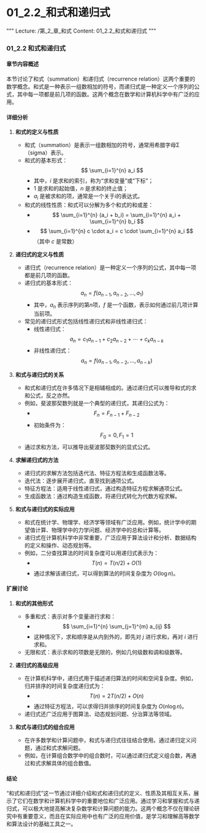 # 01_2.2_和式和递归式

"""
Lecture: /第_2_章_和式
Content: 01_2.2_和式和递归式
"""

### 01_2.2 和式和递归式

#### 章节内容概述

本节讨论了和式（summation）和递归式（recurrence relation）这两个重要的数学概念。和式是一种表示一组数相加的符号，而递归式是一种定义一个序列的公式，其中每一项都是前几项的函数。这两个概念在数学和计算机科学中有广泛的应用。

#### 详细分析

1. **和式的定义与性质**
    - 和式（summation）是表示一组数相加的符号，通常用希腊字母Σ（sigma）表示。
    - 和式的基本形式：$$ \sum_{i=1}^{n} a_i $$
        - 其中，$i$ 是求和的索引，称为“求和变量”或“下标”；
        - 1 是求和的起始值，$n$ 是求和的终止值；
        - $a_i$ 是被求和的项，通常是一个关于$i$的表达式。
    - 和式的线性性质：和式可以分解为多个和式的和或差：
        - $$ \sum_{i=1}^{n} (a_i + b_i) = \sum_{i=1}^{n} a_i + \sum_{i=1}^{n} b_i $$
        - $$ \sum_{i=1}^{n} c \cdot a_i = c \cdot \sum_{i=1}^{n} a_i $$（其中 $c$ 是常数）

2. **递归式的定义与性质**
    - 递归式（recurrence relation）是一种定义一个序列的公式，其中每一项都是前几项的函数。
    - 递归式的基本形式：$$ a_n = f(a_{n-1}, a_{n-2}, \ldots, a_1) $$
        - 其中，$a_n$ 表示序列的第$n$项，$f$ 是一个函数，表示如何通过前几项计算当前项。
    - 常见的递归式形式包括线性递归式和非线性递归式：
        - 线性递归式：$$ a_n = c_1 a_{n-1} + c_2 a_{n-2} + \cdots + c_k a_{n-k} $$
        - 非线性递归式：$$ a_n = f(a_{n-1}, a_{n-2}, \ldots, a_{n-k}) $$

3. **和式与递归式的关系**
    - 和式和递归式在许多情况下是相辅相成的。通过递归式可以推导和式的求和公式，反之亦然。
    - 例如，斐波那契数列就是一个典型的递归式，其递归公式为：
        - $$ F_n = F_{n-1} + F_{n-2} $$
        - 初始条件为：$$ F_0 = 0, F_1 = 1 $$
    - 通过求和方法，可以推导出斐波那契数列的显式公式。

4. **求解递归式的方法**
    - 递归式的求解方法包括迭代法、特征方程法和生成函数法等。
    - 迭代法：逐步展开递归式，直至找到通项公式。
    - 特征方程法：适用于线性递归式，通过构造特征方程求解通项公式。
    - 生成函数法：通过构造生成函数，将递归式转化为代数方程求解。

5. **和式与递归式的实际应用**
    - 和式在统计学、物理学、经济学等领域有广泛应用。例如，统计学中的期望值计算、物理学中的力学问题、经济学中的总和计算等。
    - 递归式在计算机科学中非常重要，广泛应用于算法设计和分析、数据结构的定义和操作、动态规划等。
    - 例如，二分查找算法的时间复杂度可以用递归式表示为：
        - $$ T(n) = T(n/2) + O(1) $$
        - 通过求解该递归式，可以得到算法的时间复杂度为 $O(\log n)$。

#### 扩展讨论

1. **和式的其他形式**
    - 多重和式：表示对多个变量进行求和：
        - $$ \sum_{i=1}^{n} \sum_{j=1}^{m} a_{ij} $$
        - 这种情况下，求和顺序是从内到外的，即先对 $j$ 进行求和，再对 $i$ 进行求和。
    - 无限和式：表示求和的项数是无限的，例如几何级数和调和级数等。

2. **递归式的高级应用**
    - 在计算机科学中，递归式用于描述递归算法的时间和空间复杂度。例如，归并排序的时间复杂度递归式为：
        - $$ T(n) = 2T(n/2) + O(n) $$
        - 通过特征方程法，可以求得归并排序的时间复杂度为 $O(n \log n)$。
    - 递归式还广泛应用于图算法、动态规划问题、分治算法等领域。

3. **和式与递归式的组合应用**
    - 在许多数学和计算问题中，和式与递归式往往结合使用。通过递归定义问题，通过和式求解问题。
    - 例如，在计算组合数学中的组合数时，可以通过递归式定义组合数，再通过和式求解具体的组合数值。

#### 结论

“和式和递归式”这一节通过详细介绍和式和递归式的定义、性质及其相互关系，展示了它们在数学和计算机科学中的重要地位和广泛应用。通过学习和掌握和式与递归式，可以极大地提高解决复杂数学和计算问题的能力。这两个概念不仅在理论研究中有重要意义，而且在实际应用中也有广泛的应用价值，是学习和理解高等数学和算法设计的基础工具之一。
